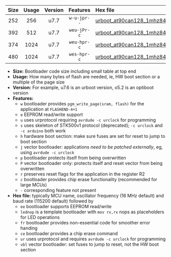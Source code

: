 |Size|Usage|Version|Features|Hex file|
|:-:|:-:|:-:|:-:|:--|
|252|256|u7.7|`w-u-jpr--`|[urboot_at90can128_1mhz8432_230400bps_lednop_ur_vbl.hex](https://raw.githubusercontent.com/stefanrueger/urboot.hex/main/mcus/at90can128/fcpu_1mhz8432/230400_bps/urboot_at90can128_1mhz8432_230400bps_lednop_ur_vbl.hex)|
|392|512|u7.7|`weu-jPr-c`|[urboot_at90can128_1mhz8432_230400bps_ee_lednop_fr_ce_ur_vbl.hex](https://raw.githubusercontent.com/stefanrueger/urboot.hex/main/mcus/at90can128/fcpu_1mhz8432/230400_bps/urboot_at90can128_1mhz8432_230400bps_ee_lednop_fr_ce_ur_vbl.hex)|
|374|1024|u7.7|`weu-hpr-c`|[urboot_at90can128_1mhz8432_230400bps_ee_lednop_fr_ce_ur.hex](https://raw.githubusercontent.com/stefanrueger/urboot.hex/main/mcus/at90can128/fcpu_1mhz8432/230400_bps/urboot_at90can128_1mhz8432_230400bps_ee_lednop_fr_ce_ur.hex)|
|480|1024|u7.7|`wes-hpr-c`|[urboot_at90can128_1mhz8432_230400bps_ee_lednop_fr_ce.hex](https://raw.githubusercontent.com/stefanrueger/urboot.hex/main/mcus/at90can128/fcpu_1mhz8432/230400_bps/urboot_at90can128_1mhz8432_230400bps_ee_lednop_fr_ce.hex)|

- **Size:** Bootloader code size including small table at top end
- **Usage:** How many bytes of flash are needed, ie, HW boot section or a multiple of the page size
- **Version:** For example, u7.6 is an urboot version, o5.2 is an optiboot version
- **Features:**
  + `w` bootloader provides `pgm_write_page(sram, flash)` for the application at `FLASHEND-4+1`
  + `e` EEPROM read/write support
  + `u` uses urprotocol requiring `avrdude -c urclock` for programming
  + `s` uses skeleton of STK500v1 protocol (deprecated); `-c urclock` and `-c arduino` both work
  + `h` hardware boot section: make sure fuses are set for reset to jump to boot section
  + `j` vector bootloader: applications *need to be patched externally*, eg, using `avrdude -c urclock`
  + `p` bootloader protects itself from being overwritten
  + `P` vector bootloader only: protects itself and reset vector from being overwritten
  + `r` preserves reset flags for the application in the register R2
  + `c` bootloader provides chip erase functionality (recommended for large MCUs)
  + `-` corresponding feature not present
- **Hex file:** typically MCU name, oscillator frequency (16 MHz default) and baud rate (115200 default) followed by
  + `ee` bootloader supports EEPROM read/write
  + `lednop` is a template bootloader with `mov rx,rx` nops as placeholders for LED operations
  + `fr` bootloader provides non-essential code for smoother error handing
  + `ce` bootloader provides a chip erase command
  + `ur` uses urprotocol and requires `avrdude -c urclock` for programming
  + `vbl` vector bootloader: set fuses to jump to reset, not the HW boot section
